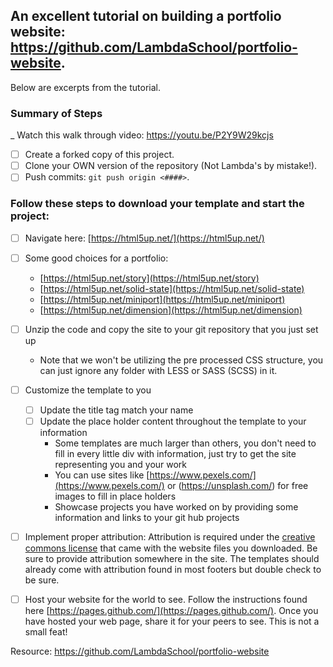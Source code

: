 ## An excellent tutorial on building a portfolio website:  https://github.com/LambdaSchool/portfolio-website.  
Below are excerpts from the tutorial.


### Summary of Steps 

_ Watch this walk through video:  https://youtu.be/P2Y9W29kcjs

- [ ] Create a forked copy of this project. 
- [ ] Clone your OWN version of the repository (Not Lambda's by mistake!).
- [ ] Push commits: `git push origin <####>`.

### Follow these steps to download your template and start the project:

- [ ] Navigate here: [https://html5up.net/](https://html5up.net/)
- [ ] Some good choices for a portfolio:
	- [https://html5up.net/story](https://html5up.net/story)
	- [https://html5up.net/solid-state](https://html5up.net/solid-state)
	- [https://html5up.net/miniport](https://html5up.net/miniport)
	- [https://html5up.net/dimension](https://html5up.net/dimension)

- [ ] Unzip the code and copy the site to your git repository that you just set up
  * Note that we won't be utilizing the pre processed CSS structure, you can just ignore any folder with LESS or SASS (SCSS) in it.

- [ ] Customize the template to you 
	- [ ] Update the title tag match your name
	- [ ] Update the place holder content throughout the template to your information
		* Some templates are much larger than others, you don't need to fill in every little div with information, just try to get the site representing you and your work 
		* You can use sites like [https://www.pexels.com/](https://www.pexels.com/)  or (https://unsplash.com/) for free images to fill in place holders
		* Showcase projects you have worked on by providing some information and links to your git hub projects
- [ ] Implement proper attribution: Attribution is required under the [creative commons license](https://html5up.net/license) that came with the website files you downloaded.  Be sure to provide attribution somewhere in the site.  The templates should already come with attribution found in most footers but double check to be sure.
- [ ] Host your website for the world to see. Follow the instructions found here [https://pages.github.com/](https://pages.github.com/).  Once you have hosted your web page, share it for your peers to see.  This is not a small feat!

Resource: https://github.com/LambdaSchool/portfolio-website
